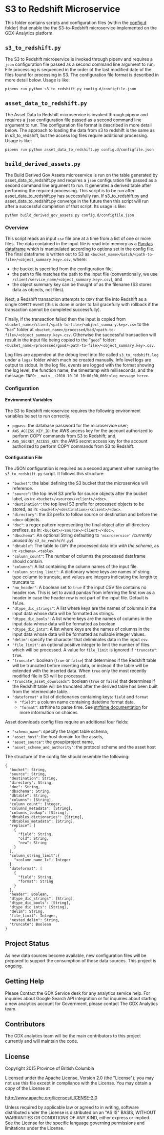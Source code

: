 # S3 to Redshift Microservice

This folder contains scripts and configuration files (within the [config.d](./config.d/) folder) that enable the the S3-to-Redshift microservice implemented on the GDX-Analytics platform.

## `s3_to_redshift.py`

The S3 to Redshift microservice is invoked through pipenv and requires a `json` configuration file passed as a second command line argument to run. File processing is sequenced in the order of the last modified date of the files found for processing in S3. The configuration file format is described in more detail below. Usage is like:

```
pipenv run python s3_to_redshift.py config.d/configfile.json
```
## `asset_data_to_redshift.py`

The Asset Data to Redshift microservice is invoked through pipenv and requires a `json` configuration file passed as a second command line argument to run. The configuration file format is described in more detail below. The approach to loading the data from s3 to redshift is the same as in s3_to_redshift, but the access log files require additional processing. Usage is like:

```
pipenv run python asset_data_to_redshift.py config.d/configfile.json
```

## `build_derived_assets.py`

The Build Derived Gov Assets microservice is run on the table generated by asset_data_to_redshift.py and requires a `json` configuration file passed as a second command line argument to run. It generates a derived table after performing the required processing. This script is to be run after asset_data_to_redshift.py has successfully ran. If s3_to_redshift.py and asset_data_to_redshift.py converge in the future then this script will run after a successful completion of that script. Its usage is like:

```
python build_derived_gov_assets.py config.d/configfile.json
```

### Overview

This script reads an input `csv` file one at a time from a list of one or more files. The data contained in the input file is read into memory as a [Pandas dataframe](https://pandas.pydata.org/pandas-docs/stable/reference/frame.html) which is manipulated according to options set in the config file. The final dataframe is written out to S3 as `<bucket_name>/batch/<path-to-file>/<object_summary.key>.csv`, where:
- the bucket is specified from the configuration file,
- the path to file matches the path to the input file (conventionally, we use `/client/service_name/<object_summary.key>.csv`), and
- the object summary key can be thought of as the filename (S3 stores data as objects, not files).

Next, a Redshift transaction attempts to `COPY` that file into Redshift as a single `COMMIT` event (this is done in order to fail gracefully with rollback if the transaction cannot be completed successfully).

Finally, if the transaction failed then the input is copied from `<bucket_name>/client/<path-to-file>/<object_summary.key>.csv` to the "`bad`" folder at `<bucket_name>/processed/bad/<path-to-file>/<object_summary.key>.csv`. Otherwise the successful transaction will result in the input file being copied to the "`good`" folder: `<bucket_name>/processed/good/<path-to-file>/<object_summary.key>.csv`.

Log files are appended at the debug level into file called `s3_to_redshift.log` under a `logs/` folder which much be created manually. Info level logs are output to stdout. In the log file, events are logged with the format showing the log level, the function name, the timestamp with milliseconds, and the message: `INFO:__main__:2010-10-10 10:00:00,000:<log message here>`.

### Configuration

#### Environment Variables

The S3 to Redshift microservice requires the following environment variables be set to run correctly.

- `pgpass`: the database password for the microservice user;
- `AWS_ACCESS_KEY_ID`: the AWS access key for the account authorized to perform COPY commands from S3 to Redshift; and,
- `AWS_SECRET_ACCESS_KEY`: the AWS secret access key for the account authorized to perform COPY commands from S3 to Redshift.

#### Configuration File

The JSON configuration is required as a second argument when running the `s3_to_redshift.py` script. It follows this structure:

- `"bucket"`: the label defining the S3 bucket that the microservice will reference.
- `"source"`: the top level S3 prefix for source objects after the bucket label, as in: `<bucket>/<source>/<client>/<doc>`.
- `"destination"`: the top level S3 prefix for processed objects to be stored, as in: `<bucket>/<destination>/<client>/<doc>`.
- `"directory"`: the S3 prefix to follow source or destination and before the `<doc>` objects.
- `"doc"`: a regex pattern representing the final object after all directory prefixes, as in: `<bucket>/<source>/<client>/<doc>`.
- `"dbschema"`: An optional String defaulting to `'microservice'` _(currently unused by `s3_to_redshift.py`)_.
- `"dbtable"`: The table to `COPY` the processed data into _with the schema_, as in: `<schema>.<table>`.
- `"column_count"`: The number of columns the processed dataframe should contain.
- `"columns"`: A list containing the column names of the input file.
- `"column_string_limit"`: A dictionary where keys are names of string type column to truncate, and values are integers indicating the length to truncate to.  
- `"no_header"`: A boolean set to `true` if the input CSV file contains no header row. This is set to avoid pandas from inferring the first row as a header in case the header row is not part of the input file. Default is `false`.
- `"dtype_dic_strings"`: A list where keys are the names of columns in the input data whose data will be formatted as strings.
- `"dtype_dic_bools"`: A list where keys are the names of columns in the input data whose data will be formatted as boolean
- `"dtype_dic_ints"`: A list where keys are the names of columns in the input data whose data will be formatted as nullable integer values.
- `"delim"`: specify the character that deliminates data in the input `csv`.
- `"file_limit"`: an optional positive integer to limit the number of files which will be processed. A value for `file_limit` is ignored if `"truncate"`: `true`.
- `"truncate"`: boolean (`true` or `false`) that determines if the Redshift table will be truncated before inserting data, or instead if the table will be extended with the inserted data. When `true` only the most recently modified file in S3 will be processed.
- `"truncate_asset_downloads"`: boolean (`true` or `false`) that determines if the Redshift table will be truncated after the derived table has been built from the intermediate table.
- `"dateformat"` a list of dictionaries containing keys: `field` and `format`
  - `"field"`: a column name containing datetime format data.
  - `"format"`: strftime to parse time. See [strftime documentation](https://docs.python.org/3/library/datetime.html#strftime-and-strptime-behavior) for more information on choices.
  
  
Asset downloads config files require an additional four fields:

  - `"schema_name"`: specify the target table schema,
  - `"asset_host"`: the host domain for the assets,
  - `"asset_source"`: the group/project name,
  - `"asset_scheme_and_authority"`: the protocol scheme and the asset host
  

The structure of the config file should resemble the following:

```
{
  "bucket": String,
  "source": String,
  "destination": String,
  "directory": String,
  "doc": String,
  "dbschema": String,
  "dbtable": String,
  "columns": [String],
  "column_count": Integer,
  "columns_metadata": [String],
  "columns_lookup": [String],
  "dbtables_dictionaries": [String],
  "dbtables_metadata": [String],
  "replace": [
    {
      "field": String,
      "old": String,
      "new": String
    }
  ],
  "column_string_limit":{
    "<column_name_1>": Integer
  }
  "dateformat": [
    {
      "field": String,
      "format": String
    }
  ],
  "header": Boolean,
  "dtype_dic_strings": [String],
  "dtype_dic_bools": [String],
  "dtype_dic_ints": [String],
  "delim": String,
  "file_limit": Integer,
  "nested_delim": String,
  "truncate": Boolean
}
```


## Project Status

As new data sources become available, new configuration files will be prepared to support the consumption of those data sources. This project is ongoing.

## Getting Help

Please Contact the GDX Service desk for any analytics service help. For inquiries about Google Search API integration or for inquiries about starting a new analytics account for Government, please contact The GDX Analytics team.

## Contributors

The GDX analytics team will be the main contributors to this project currently and will maintain the code.

## License

Copyright 2015 Province of British Columbia

Licensed under the Apache License, Version 2.0 (the "License");
you may not use this file except in compliance with the License.
You may obtain a copy of the License at

   http://www.apache.org/licenses/LICENSE-2.0

Unless required by applicable law or agreed to in writing, software
distributed under the License is distributed on an "AS IS" BASIS,
WITHOUT WARRANTIES OR CONDITIONS OF ANY KIND, either express or implied.
See the License for the specific language governing permissions and limitations under the License.
